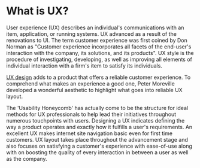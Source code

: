 # What is UX?

User experience (UX) describes an individual's communications with an item, application, or running systems. UX advanced as a result of the renovations to UI. The term customer experience was first coined by Don Norman as "Customer experience incorporates all facets of the end-user's interaction with the company, its solutions, and its products". UX style is the procedure of investigating, developing, as well as improving all elements of individual interaction with a firm's item to satisfy its individuals.

[UX design](https://www.eleken.co/blog-posts/ux-flow-and-its-importance-for-the-design-process) adds to a product that offers a reliable customer experience. To comprehend what makes an experience a good one, Peter Moreville developed a wonderful aesthetic to highlight what goes into reliable UX layout.

The 'Usability Honeycomb' has actually come to be the structure for ideal methods for UX professionals to help lead their initiatives throughout numerous touchpoints with users. Designing a UX indicates defining the way a product operates and exactly how it fulfills a user's requirements. An excellent UX makes internet site navigation basic even for first time customers. UX layout takes place throughout the advancement stage and also focuses on satisfying a customer's experience with ease-of-use along with on boosting the quality of every interaction in between a user as well as the company.
